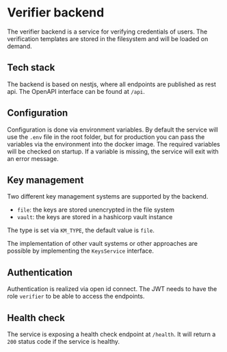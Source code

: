 # Verifier backend

The verifier backend is a service for verifying credentials of users. The verification templates are stored in the filesystem and will be loaded on demand.

## Tech stack

The backend is based on nestjs, where all endpoints are published as rest api. The OpenAPI interface can be found at `/api`.

## Configuration

Configuration is done via environment variables. By default the service will use the `.env` file in the root folder, but for production you can pass the variables via the environment into the docker image.
The required variables will be checked on startup. If a variable is missing, the service will exit with an error message.

## Key management

Two different key management systems are supported by the backend.

- `file`: the keys are stored unencrypted in the file system
- `vault`: the keys are stored in a hashicorp vault instance

The type is set via `KM_TYPE`, the default value is `file`.

The implementation of other vault systems or other approaches are possible by implementing the `KeysService` interface.

## Authentication

Authentication is realized via open id connect. The JWT needs to have the role `verifier` to be able to access the endpoints.

## Health check

The service is exposing a health check endpoint at `/health`. It will return a `200` status code if the service is healthy.
